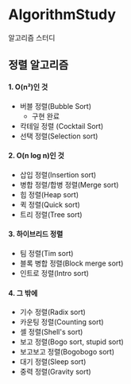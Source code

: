# AlgorithmStudy
알고리즘 스터디

## 정렬 알고리즘

#### 1. O(n²)인 것
* 버블 정렬(Bubble Sort)
  - 구현 완료 
* 칵테일 정렬 (Cocktail Sort)
* 선택 정렬(Selection sort)


#### 2. O(n log n)인 것
 * 삽입 정렬(Insertion sort)
 * 병합 정렬/합병 정렬(Merge sort)
 * 힙 정렬(Heap sort)
 * 퀵 정렬(Quick sort)
 * 트리 정렬(Tree sort)


#### 3. 하이브리드 정렬
 * 팀 정렬(Tim sort)
 * 블록 병합 정렬(Block merge sort)
 * 인트로 정렬(Intro sort)

#### 4. 그 밖에
* 기수 정렬(Radix sort)
* 카운팅 정렬(Counting sort)
* 셸 정렬(Shell's sort)
* 보고 정렬(Bogo sort, stupid sort)
* 보고보고 정렬(Bogobogo sort)
* 대기 정렬(Sleep sort)
* 중력 정렬(Gravity sort)
